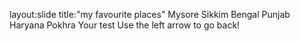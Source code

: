 layout:slide
title:"my favourite places"
Mysore
Sikkim
Bengal
Punjab
Haryana
Pokhra
Your test
Use the left arrow to go back!

